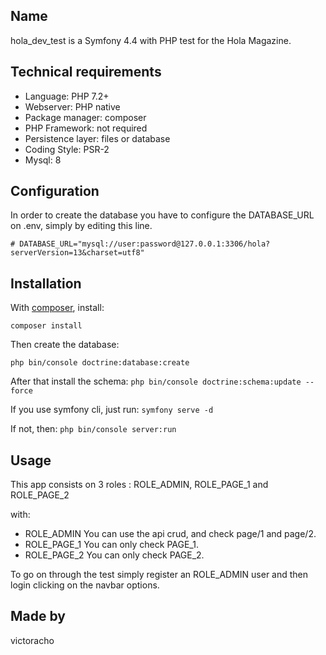 Name
-------------
hola_dev_test is a Symfony 4.4 with PHP test for the Hola Magazine. 

Technical requirements
-------------
- Language: PHP 7.2+
- Webserver: PHP native
- Package manager: composer
- PHP Framework: not required
- Persistence layer: files or database
- Coding Style: PSR-2
- Mysql: 8

Configuration
-------------
In order to create the database you have to configure the DATABASE_URL on .env, simply by editing this line.

`# DATABASE_URL="mysql://user:password@127.0.0.1:3306/hola?serverVersion=13&charset=utf8"
`

Installation
------------

With [composer](https://getcomposer.org), install:

`composer install`

Then create the database:

`php bin/console doctrine:database:create`

After that install the schema:
`php bin/console doctrine:schema:update --force`

If you use symfony cli, just run:
`symfony serve -d`

If not, then:
`php bin/console server:run`

Usage
-----
This app consists on 3 roles :
ROLE_ADMIN, ROLE_PAGE_1 and ROLE_PAGE_2

with:
- ROLE_ADMIN You can use the api crud, and check page/1 and page/2.
- ROLE_PAGE_1 You can only check PAGE_1.
- ROLE_PAGE_2 You can only check PAGE_2.

To go on through the test simply register an ROLE_ADMIN user and then login clicking on the navbar options.


Made by
-------
victoracho

